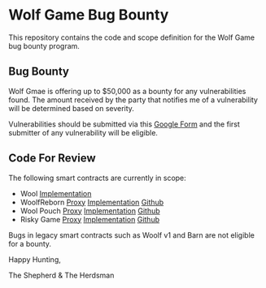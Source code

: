 # Wolf Game Bug Bounty

This repository contains the code and scope definition for the Wolf Game bug bounty program.

## Bug Bounty

Wolf Gmae is offering up to $50,000 as a bounty for any vulnerabilities found. The amount received by the party that notifies me of a vulnerability will be determined based on severity.

Vulnerabilities should be submitted via this [Google Form](https://docs.google.com/forms/d/e/1FAIpQLSfWr5PxOq5NhFEG8jgPAG8IcTRDyj_X1M-RIwPNg8z6iBM3Kg/viewform) and the first submitter of any vulnerability will be eligible.

## Code For Review

The following smart contracts are currently in scope:

- Wool [Implementation](https://etherscan.io/address/0x8355dbe8b0e275abad27eb843f3eaf3fc855e525#code)
- WoolfReborn [Proxy](https://etherscan.io/address/0x7f36182dee28c45de6072a34d29855bae76dbe2f#code) [Implementation](https://etherscan.io/address/0x6aed9e5dda93b4243e87438790fea310fd182ea1#code) [Github](migration/WoolfReborn.sol)
- Wool Pouch [Proxy](https://etherscan.io/address/0xb76FBBB30e31F2c3BDaA2466CfB1CfE39b220D06#code) [Implementation](https://etherscan.io/address/0x45ef97f7995f7250bad0d1dc745d17cc5f508734#code) [Github](riskygame/WoolPouch.sol)
- Risky Game [Proxy](https://etherscan.io/address/0x830050A92e1694a2044dD1DDD1395E2CDadA8f2B) [Implementation](https://etherscan.io/address/0x867d1ef01122c87b1a5ee07effd06dc9c906f437#code) [Github](riskygame/RiskyGame.sol)

Bugs in legacy smart contracts such as Woolf v1 and Barn are not eligible for a bounty.


Happy Hunting,

The Shepherd & The Herdsman
